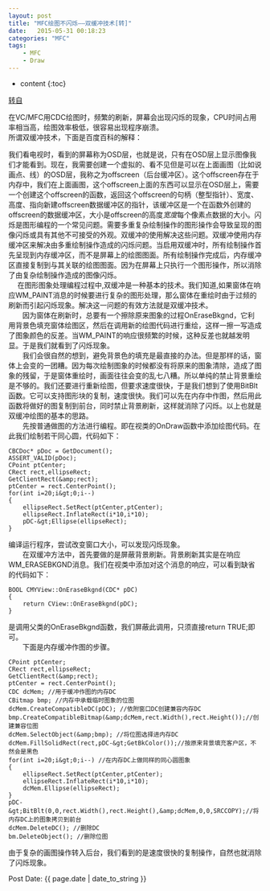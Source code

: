 ```yaml
---
layout: post
title: "MFC绘图不闪烁——双缓冲技术[转]"
date:   2015-05-31 00:18:23 
categories: "MFC"
tags: 
    - MFC
	- Draw
---
```


* content
{:toc}

[转自](http://blog.163.com/fk1007@126/blog/static/3003673920092189224923/)   

在VC/MFC用CDC绘图时，频繁的刷新，屏幕会出现闪烁的现象，CPU时间占用率相当高，绘图效率极低，很容易出现程序崩溃。   
所谓双缓冲技术，下面是百度百科的解释：   

我们看电视时，看到的屏幕称为OSD层，也就是说，只有在OSD层上显示图像我们才能看到。现在，我需要创建一个虚拟的、看不见但是可以在上面画图（比如说画点、线）的OSD层，我称之为offscreen（后台缓冲区）。这个offscreen存在于内存中，我们在上面画图，这个offscreen上面的东西可以显示在OSD层上，需要一个创建这个offscreen的函数，返回这个offscreen的句柄（整型指针）、宽度、高度、指向新建offscreen数据缓冲区的指针，该缓冲区是一个在函数外创建的offscreen的数据缓冲区，大小是offscreen的高度*宽度*每个像素点数据的大小。闪烁是图形编程的一个常见问题。需要多重复杂绘制操作的图形操作会导致呈现的图像闪烁或具有其他不可接受的外观。双缓冲的使用解决这些问题。双缓冲使用内存缓冲区来解决由多重绘制操作造成的闪烁问题。当启用双缓冲时，所有绘制操作首先呈现到内存缓冲区，而不是屏幕上的绘图图面。所有绘制操作完成后，内存缓冲区直接复制到与其关联的绘图图面。因为在屏幕上只执行一个图形操作，所以消除了由复杂绘制操作造成的图像闪烁。    
　 在图形图象处理编程过程中,双缓冲是一种基本的技术。我们知道,如果窗体在响应WM_PAINT消息的时候要进行复杂的图形处理，那么窗体在重绘时由于过频的刷新而引起闪烁现象。解决这一问题的有效方法就是双缓冲技术。    
　　因为窗体在刷新时，总要有一个擦除原来图象的过程OnEraseBkgnd，它利用背景色填充窗体绘图区，然后在调用新的绘图代码进行重绘，这样一擦一写造成了图象颜色的反差。当WM_PAINT的响应很频繁的时候，这种反差也就越发明显。于是我们就看到了闪烁现象。    
　　我们会很自然的想到，避免背景色的填充是最直接的办法。但是那样的话，窗体上会变的一团糟。因为每次绘制图象的时候都没有将原来的图象清除，造成了图象的残留，于是窗体重绘时，画面往往会变的乱七八糟。所以单纯的禁止背景重绘是不够的。我们还要进行重新绘图，但要求速度很快，于是我们想到了使用BitBlt函数。它可以支持图形块的复制，速度很快。我们可以先在内存中作图，然后用此函数将做好的图复制到前台，同时禁止背景刷新，这样就消除了闪烁。以上也就是双缓冲绘图的基本的思路。    
　　先按普通做图的方法进行编程。即在视类的OnDraw函数中添加绘图代码。在此我们绘制若干同心圆，代码如下：    

	CBCDoc* pDoc = GetDocument();  
	ASSERT_VALID(pDoc);  
	CPoint ptCenter;  
	CRect rect,ellipseRect;  
	GetClientRect(&amp;rect);  
	ptCenter = rect.CenterPoint();  
	for(int i=20;i&gt;0;i--)  
	{  
		ellipseRect.SetRect(ptCenter,ptCenter);  
		ellipseRect.InflateRect(i*10,i*10);  
		pDC-&gt;Ellipse(ellipseRect);  
	}  

编译运行程序，尝试改变窗口大小，可以发现闪烁现象。     
　　在双缓冲方法中，首先要做的是屏蔽背景刷新。背景刷新其实是在响应WM_ERASEBKGND消息。我们在视类中添加对这个消息的响应，可以看到缺省的代码如下：     

	BOOL CMYView::OnEraseBkgnd(CDC* pDC)
	{
		return CView::OnEraseBkgnd(pDC);
	}

是调用父类的OnEraseBkgnd函数，我们屏蔽此调用，只须直接return TRUE;即可。     
　　下面是内存缓冲作图的步骤。     

	CPoint ptCenter;
	CRect rect,ellipseRect;
	GetClientRect(&amp;rect);
	ptCenter = rect.CenterPoint();
	CDC dcMem; //用于缓冲作图的内存DC
	CBitmap bmp; //内存中承载临时图象的位图
	dcMem.CreateCompatibleDC(pDC); //依附窗口DC创建兼容内存DC
	bmp.CreateCompatibleBitmap(&amp;dcMem,rect.Width(),rect.Height());//创建兼容位图
	dcMem.SelectObject(&amp;bmp); //将位图选择进内存DC
	dcMem.FillSolidRect(rect,pDC-&gt;GetBkColor());//按原来背景填充客户区，不然会是黑色
	for(int i=20;i&gt;0;i--) //在内存DC上做同样的同心圆图象
	{
		ellipseRect.SetRect(ptCenter,ptCenter);
		ellipseRect.InflateRect(i*10,i*10);
		dcMem.Ellipse(ellipseRect);
	}
	pDC-&gt;BitBlt(0,0,rect.Width(),rect.Height(),&amp;dcMem,0,0,SRCCOPY);//将内存DC上的图象拷贝到前台
	dcMem.DeleteDC(); //删除DC
	bm.DeleteObject(); //删除位图

由于复杂的画图操作转入后台，我们看到的是速度很快的复制操作，自然也就消除了闪烁现象。     

Post Date: {{ page.date | date_to_string }}